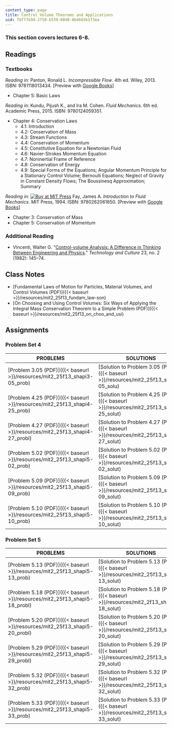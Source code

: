```yaml
---
content_type: page
title: Control Volume Theorems and Applications
uid: fbff7e9d-2f58-b539-80d8-8b4665b1f3ea
---
```


### This section covers lectures 6-8.

Readings
--------

### Textbooks

_Reading in:_ Panton, Ronald L. _Incompressible Flow_. 4th ed. Wiley, 2013. ISBN: 9781118013434. \[Preview with [Google Books](http://books.google.com/books?id=sa4eAAAAQBAJ&pg=PAfrontcover)\]

*   Chapter 5: Basic Laws

_Reading in:_ Kundu, Pijush K., and Ira M. Cohen. _Fluid Mechanics_. 6th ed. Academic Press, 2015. ISBN: 9780124059351.

*   Chapter 4: Conservation Laws
    *   4.1: Introduction
    *   4.2: Conservation of Mass
    *   4.3: Stream Functions
    *   4.4: Conservation of Momentum
    *   4.5: Constitutive Equation for a Newtonian Fluid
    *   4.6: Navier-Strokes Momentum Equation
    *   4.7: Noninertial Frame of Reference
    *   4.8: Conservation of Energy
    *   4.9: Special Forms of the Equations; Angular Momentum Principle for a Stationary Control Volume; Bernoulli Equations; Neglect of Gravity in Constant Density Flows; The Boussinesq Approximation; Summary

_Reading in:_ [![Buy at MIT
Press](/images/mp_logo.gif)](https://mitpress.mit.edu/9780262061650) Fay, James A. _Introduction to Fluid Mechanics_. MIT Press, 1994. ISBN: 9780262061650. \[Preview with [Google Books](http://books.google.com/books?id=XGVpue4954wC&pg=PAfrontcover)\]

*   Chapter 3: Conservation of Mass
*   Chapter 5: Conservation of Momentum

### Additional Reading

*   Vincenti, Walter G. "[Control-volume Analysis: A Difference in Thinking Between Engineering and Physics](http://www.jstor.org/stable/3104129)." _Technology and Culture_ 23, no. 2 (1982): 145–74.

Class Notes
-----------

*   [Fundamental Laws of Motion for Particles, Material Volumes, and Control Volumes (PDF)]({{< baseurl >}}/resources/mit2_25f13_fundam_law-son)
*   [On Choosing and Using Control Volumes: Six Ways of Applying the Integral Mass Conservation Theorem to a Simple Problem (PDF)]({{< baseurl >}}/resources/mit2_25f13_on_choo_and_usi)

Assignments
-----------

### Problem Set 4

| PROBLEMS | SOLUTIONS |
| --- | --- |
| [Problem 3.05 (PDF)]({{< baseurl >}}/resources/mit2_25f13_shapi3-05_prob) | [Solution to Problem 3.05 (PDF)]({{< baseurl >}}/resources/mit2_25f13_shapi3-05_solu) |
| [Problem 4.25 (PDF)]({{< baseurl >}}/resources/mit2_25f13_shapi4-25_prob) | [Solution to Problem 4.25 (PDF)]({{< baseurl >}}/resources/mit2_25f13_shapi4-25_solut) |
| [Problem 4.27 (PDF)]({{< baseurl >}}/resources/mit2_25f13_shapi4-27_probl) | [Solution to Problem 4.27 (PDF)]({{< baseurl >}}/resources/mit2_25f13_shapi4-27_solut) |
| [Problem 5.02 (PDF)]({{< baseurl >}}/resources/mit2_25f13_shapi5-02_prob) | [Solution to Problem 5.02 (PDF)]({{< baseurl >}}/resources/mit2_25f13_shapi5-02_solut) |
| [Problem 5.09 (PDF)]({{< baseurl >}}/resources/mit2_25f13_shapi5-09_prob) | [Solution to Problem 5.09 (PDF)]({{< baseurl >}}/resources/mit2_25f13_shapi5-09_solut) |
| [Problem 5.10 (PDF)]({{< baseurl >}}/resources/mit2_25f13_shapi5-10_prob) | [Solution to Problem 5.10 (PDF)]({{< baseurl >}}/resources/mit2_25f13_shapi5-10_solut) 

### Problem Set 5

| PROBLEMS | SOLUTIONS |
| --- | --- |
| [Problem 5.13 (PDF)]({{< baseurl >}}/resources/mit2_25f13_shapi5-13_prob) | [Solution to Problem 5.13 (PDF)]({{< baseurl >}}/resources/mit2_25f13_shapi5-13_solut) |
| [Problem 5.18 (PDF)]({{< baseurl >}}/resources/mit2_25f13_shapi5-18_probl) | [Solution to Problem 5.18 (PDF)]({{< baseurl >}}/resources/mit2_2f13_shapi5-18_solut) |
| [Problem 5.20 (PDF)]({{< baseurl >}}/resources/mit2_25f13_shapi5-20_probl) | [Solution to Problem 5.20 (PDF)]({{< baseurl >}}/resources/mit2_25f13_shapi5-20_solut) |
| [Problem 5.29 (PDF)]({{< baseurl >}}/resources/mit2_25f13_shapi5-29_probl) | [Solution to Problem 5.29 (PDF)]({{< baseurl >}}/resources/mit2_25f13_shapi5-29_solut) |
| [Problem 5.32 (PDF)]({{< baseurl >}}/resources/mit2_25f13_shapi5-32_prob) | [Solution to Problem 5.32 (PDF)]({{< baseurl >}}/resources/mit2_25f13_shapi5-32_solut) |
| [Problem 5.33 (PDF)]({{< baseurl >}}/resources/mit2_25f13_shapi5-33_prob) | [Solution to Problem 5.33 (PDF)]({{< baseurl >}}/resources/mit2_25f13_shapi5-33_solut)